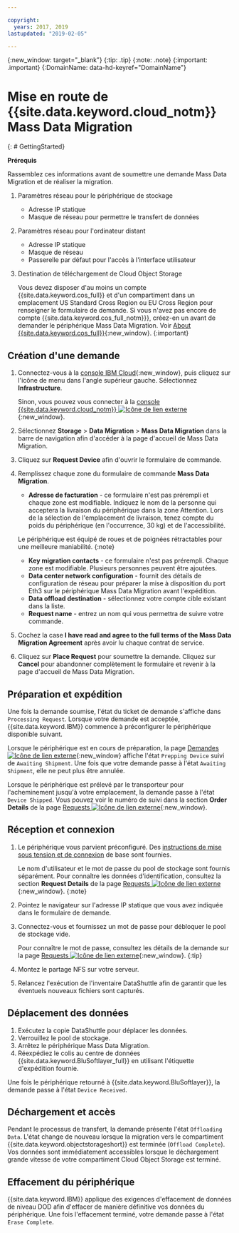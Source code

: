 ```yaml
---

copyright:
  years: 2017, 2019
lastupdated: "2019-02-05"

---
```

{:new_window: target="_blank"}
{:tip: .tip}
{:note: .note}
{:important: .important}
{:DomainName: data-hd-keyref="DomainName"}

# Mise en route de {{site.data.keyword.cloud_notm}} Mass Data Migration
{: # GettingStarted}

**Prérequis**

Rassemblez ces informations avant de soumettre une demande Mass Data Migration et de réaliser la migration.

1. Paramètres réseau pour le périphérique de stockage
   - Adresse IP statique
   - Masque de réseau pour permettre le transfert de données
2. Paramètres réseau pour l'ordinateur distant
   - Adresse IP statique
   - Masque de réseau
   - Passerelle par défaut pour l'accès à l'interface utilisateur
3. Destination de téléchargement de Cloud Object Storage <br/>

   Vous devez disposer d'au moins un compte {{site.data.keyword.cos_full}} et d'un compartiment dans un emplacement US Standard Cross Region ou EU Cross Region pour renseigner le formulaire de demande. Si vous n'avez pas encore de compte {{site.data.keyword.cos_full_notm}}}, créez-en un avant de demander le périphérique Mass Data Migration. Voir [About {{site.data.keyword.cos_full}}](/docs/services/cloud-object-storage?topic=cloud-object-storage-about-ibm-cloud-object-storage){:new_window}.
   {:important}

## Création d'une demande

1. Connectez-vous à la [console IBM Cloud](https://{DomainName}/){:new_window}, puis cliquez sur l'icône de menu dans l'angle supérieur gauche. Sélectionnez **Infrastructure**.

   Sinon, vous pouvez vous connecter à la [console {{site.data.keyword.cloud_notm}} ![Icône de lien externe](../../icons/launch-glyph.svg "Icône de lien externe")](https://{DomainName}/catalog/){:new_window}.
2. Sélectionnez **Storage** > **Data Migration** > **Mass Data Migration** dans la barre de navigation afin d'accéder à la page d'accueil de Mass Data Migration.
3. Cliquez sur **Request Device** afin d'ouvrir le formulaire de commande.
4. Remplissez chaque zone du formulaire de commande **Mass Data Migration**.
   - **Adresse de facturation** - ce formulaire n'est pas prérempli et chaque zone est modifiable. Indiquez le nom de la personne qui acceptera la livraison du périphérique dans la zone Attention. Lors de la sélection de l'emplacement de livraison, tenez compte du poids du périphérique (en l'occurrence, 30 kg) et de l'accessibilité.

   Le périphérique est équipé de roues et de poignées rétractables pour une meilleure maniabilité.
   {:note}

   - **Key migration contacts** - ce formulaire n'est pas prérempli. Chaque zone est modifiable. Plusieurs personnes peuvent être ajoutées.
   - **Data center network configuration** - fournit des détails de configuration de réseau pour préparer la mise à disposition du port Eth3 sur le périphérique Mass Data Migration avant l'expédition.
   - **Data offload destination** - sélectionnez votre compte cible existant dans la liste.
   - **Request name** - entrez un nom qui vous permettra de suivre votre commande.
5. Cochez la case **I have read and agree to the full terms of the Mass Data Migration Agreement** après avoir lu chaque contrat de service.
6. Cliquez sur **Place Request** pour soumettre la demande. Cliquez sur **Cancel** pour abandonner complètement le formulaire et revenir à la page d'accueil de Mass Data Migration.


## Préparation et expédition

Une fois la demande soumise, l'état du ticket de demande s'affiche dans `Processing Request`. Lorsque votre demande est acceptée, {{site.data.keyword.IBM}} commence à préconfigurer le périphérique disponible suivant.

Lorsque le périphérique est en cours de préparation, la page [Demandes ![Icône de lien externe](../../icons/launch-glyph.svg "Icône de lien externe")](https://control.softlayer.com/storage/mdms){:new_window} affiche l'état `Prepping Device` suivi de `Awaiting Shipment`. Une fois que votre demande passe à l'état `Awaiting Shipment`, elle ne peut plus être annulée.

Lorsque le périphérique est prélevé par le transporteur pour l'acheminement jusqu'à votre emplacement, la demande passe à l'état `Device Shipped`. Vous pouvez voir le numéro de suivi dans la section **Order Details** de la page [Requests ![Icône de lien externe](../../icons/launch-glyph.svg "Icône de lien externe")](https://control.softlayer.com/storage/mdms){:new_window}.


## Réception et connexion

1. Le périphérique vous parvient préconfiguré. Des [instructions de mise sous tension et de connexion](user-instructions.html) de base sont fournies. <br/>

   Le nom d'utilisateur et le mot de passe du pool de stockage sont fournis séparément. Pour connaître les données d'identification, consultez la section **Request Details** de la page [Requests ![Icône de lien externe](../../icons/launch-glyph.svg "Icône de lien externe")](https://control.softlayer.com/storage/mdms){:new_window}.
{:note}
2. Pointez le navigateur sur l'adresse IP statique que vous avez indiquée dans le formulaire de demande.
3. Connectez-vous et fournissez un mot de passe pour débloquer le pool de stockage vide. <br/>

   Pour connaître le mot de passe, consultez les détails de la demande sur la page [Requests ![Icône de lien externe](../../icons/launch-glyph.svg "Icône de lien externe")](https://control.softlayer.com/storage/mdms){:new_window}.
{:tip}
4. Montez le partage NFS sur votre serveur.
5. Relancez l'exécution de l'inventaire DataShuttle afin de garantir que les éventuels nouveaux fichiers sont capturés.

## Déplacement des données
1. Exécutez la copie DataShuttle pour déplacer les données.
2. Verrouillez le pool de stockage.
3. Arrêtez le périphérique Mass Data Migration.
4. Réexpédiez le colis au centre de données {{site.data.keyword.BluSoftlayer_full}} en utilisant l'étiquette d'expédition fournie.

Une fois le périphérique retourné à {{site.data.keyword.BluSoftlayer}}, la demande passe à l'état `Device Received`.

## Déchargement et accès

Pendant le processus de transfert, la demande présente l'état `Offloading Data`. L'état change de nouveau lorsque la migration vers le compartiment {{site.data.keyword.objectstorageshort}} est terminée (`Offload Complete`). Vos données sont immédiatement accessibles lorsque le déchargement grande vitesse de votre compartiment Cloud Object Storage est terminé.

## Effacement du périphérique

{{site.data.keyword.IBM}} applique des exigences d'effacement de données de niveau DOD afin d'effacer de manière définitive vos données du périphérique. Une fois l'effacement terminé, votre demande passe à l'état `Erase Complete`.
